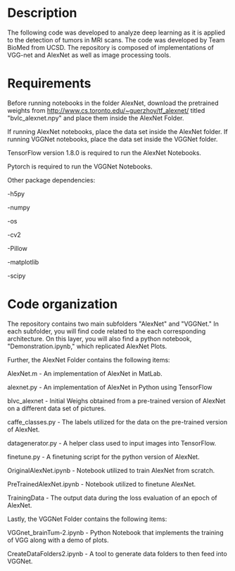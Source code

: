 Description
===========
The following code was developed to analyze deep learning as it is applied to the detection of tumors in MRI scans. 
The code was developed by Team BioMed from UCSD. 
The repository is composed of implementations of VGG-net and AlexNet as well as image processing tools.



Requirements
============

Before running notebooks in the folder AlexNet, download the pretrained weights from http://www.cs.toronto.edu/~guerzhoy/tf_alexnet/ titled "bvlc_alexnet.npy" and place them inside the AlexNet Folder.

If running AlexNet notebooks, place the data set inside the AlexNet folder. If running VGGNet notebooks, place the data set inside the VGGNet folder. 

TensorFlow version 1.8.0 is required to run the AlexNet Notebooks. 

Pytorch is required to run the VGGNet Notebooks. 

Other package dependencies: 


-h5py

-numpy

-os

-cv2

-Pillow

-matplotlib

-scipy


Code organization
=================


The repository contains two main subfolders "AlexNet" and "VGGNet." In each subfolder, you will find code related to the each corresponding architecture.  On this layer, you will 
also find a python notebook, "Demonstration.ipynb," which replicated AlexNet Plots. 


Further, the AlexNet Folder contains the following items: 

AlexNet.m - An implementation of AlexNet in MatLab. 

alexnet.py -  An implementation of AlexNet in Python using TensorFlow

blvc_alexnet - Initial Weighs obtained from a pre-trained version of AlexNet on a different data set of pictures. 

caffe_classes.py - The labels utilized for the data on the pre-trained version of AlexNet. 

datagenerator.py -  A helper class used to input images into TensorFlow. 

finetune.py - A finetuning script for the python version of AlexNet. 

OriginalAlexNet.ipynb - Notebook utilized to train AlexNet from scratch. 

PreTrainedAlexNet.ipynb - Notebook utilized to finetune AlexNet. 

TrainingData - The output data during the loss evaluation of an epoch of AlexNet. 



Lastly, the VGGNet Folder contains the following items:

VGGnet_brainTum-2.ipynb - Python Notebook that implements the training of VGG along with a demo of plots. 

CreateDataFolders2.ipynb - A tool to generate data folders to then feed into VGGNet.